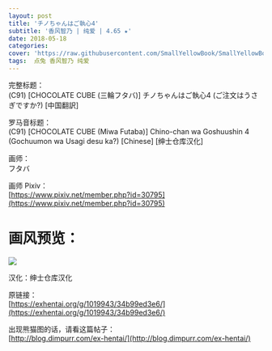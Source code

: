 ```yaml
---
layout: post
title: 'チノちゃんはご執心4'
subtitle: '香风智乃 | 纯爱 | 4.65 ★'
date: 2018-05-18
categories: 
cover: 'https://raw.githubusercontent.com/SmallYellowBook/SmallYellowBook.github.io/master/image/%E3%83%81%E3%83%8E%E3%81%A1%E3%82%83%E3%82%93%E3%81%AF%E3%81%94%E5%9F%B7%E5%BF%834.jpg'
tags:  点兔 香风智乃 纯爱
---
```


完整标题：  
(C91) [CHOCOLATE CUBE (三輪フタバ)] チノちゃんはご執心4 (ご注文はうさぎですか?) [中国翻訳]  

罗马音标题：  
(C91) [CHOCOLATE CUBE (Miwa Futaba)] Chino-chan wa Goshuushin 4 (Gochuumon wa Usagi desu ka?) [Chinese] [绅士仓库汉化]  

画师：  
フタバ  

画师 Pixiv：  
[https://www.pixiv.net/member.php?id=30795](https://www.pixiv.net/member.php?id=30795)  

# 画风预览：  
![](https://raw.githubusercontent.com/SmallYellowBook/SmallYellowBook.github.io/master/image/%E3%83%81%E3%83%8E%E3%81%A1%E3%82%83%E3%82%93%E3%81%AF%E3%81%94%E5%9F%B7%E5%BF%834.jpg)

汉化：绅士仓库汉化  

原链接：  
[https://exhentai.org/g/1019943/34b99ed3e6/](https://exhentai.org/g/1019943/34b99ed3e6/)  

出现熊猫图的话，请看这篇帖子：  
[http://blog.dimpurr.com/ex-hentai/](http://blog.dimpurr.com/ex-hentai/)  


